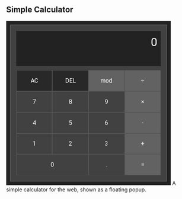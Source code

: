 ## Simple Calculator

![Simple Calculator](images/preview.png)
A simple calculator for the web, shown as a floating popup.